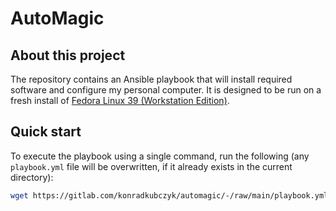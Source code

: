# AutoMagic

## About this project

The repository contains an Ansible playbook that will install required software and configure my personal computer. It is designed to be run on a fresh install of [Fedora Linux 39 (Workstation Edition)](https://fedoraproject.org/).

## Quick start

To execute the playbook using a single command, run the following (any `playbook.yml` file will be overwritten, if it already exists in the current directory):

```bash
wget https://gitlab.com/konradkubczyk/automagic/-/raw/main/playbook.yml --output-document=playbook.yml && sudo dnf install ansible -y && ansible-playbook playbook.yml
```

